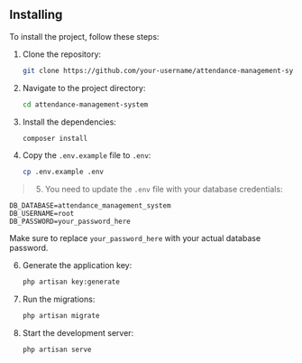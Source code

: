 ## Installing
To install the project, follow these steps:

1. Clone the repository:
   ```bash
   git clone https://github.com/your-username/attendance-management-system.git
   ```

2. Navigate to the project directory:
   ```bash
   cd attendance-management-system
   ```

3. Install the dependencies:
   ```bash
   composer install
   ```

4. Copy the `.env.example` file to `.env`:
   ```bash
   cp .env.example .env
   ```
>5. You need to update the `.env` file with your database credentials:
   ```env
   DB_DATABASE=attendance_management_system
   DB_USERNAME=root
   DB_PASSWORD=your_password_here
   ```

   Make sure to replace `your_password_here` with your actual database password.

6. Generate the application key:
   ```bash
   php artisan key:generate
   ```

7. Run the migrations:
   ```bash
   php artisan migrate
   ```

8. Start the development server:
   ```bash
   php artisan serve
   ```

